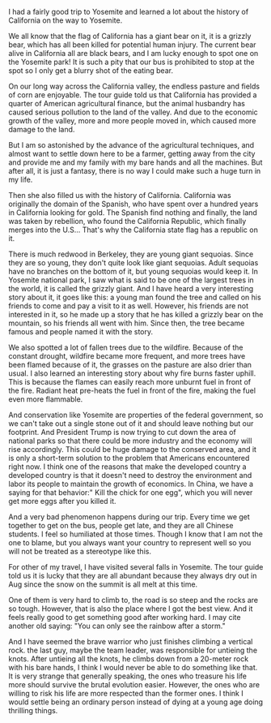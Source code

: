 I had a fairly good trip to Yosemite and learned a lot about the history of California on the way to Yosemite.

We all know that the flag of California has a giant bear on it, it is a grizzly bear, which has all been killed for potential human injury. The current bear alive in California all are black bears, and I am lucky enough to spot one on the Yosemite park! It is such a pity that our bus is prohibited to stop at the spot so I only get a blurry shot of the eating bear.

On our long way across the California valley, the endless pasture and fields of corn are enjoyable. The tour guide told us that California has provided a quarter of American agricultural finance, but the animal husbandry has caused serious pollution to the land of the valley. And due to the economic growth of the valley, more and more people moved in, which caused more damage to the land.

But I am so astonished by the advance of the agricultural techniques, and almost want to settle down here to be a farmer, getting away from the city and provide me and my family with my bare hands and all the machines. But after all, it is just a fantasy, there is no way I could make such a huge turn in my life.

Then she also filled us with the history of California. California was originally the domain of the Spanish, who have spent over a hundred years in California looking for gold. The Spanish find nothing and finally, the land was taken by rebellion, who found the California Republic, which finally merges into the U.S... That's why the California state flag has a republic on it.

There is much redwood in Berkeley, they are young giant sequoias. Since they are so young, they don't quite look like giant sequoias. Adult sequoias have no branches on the bottom of it, but young sequoias would keep it. In Yosemite national park, I saw what is said to be one of the largest trees in the world, it is called the grizzly giant. And I have heard a very interesting story about it, it goes like this: a young man found the tree and called on his friends to come and pay a visit to it as well. However, his friends are not interested in it, so he made up a story that he has killed a grizzly bear on the mountain, so his friends all went with him. Since then, the tree became famous and people named it with the story.

We also spotted a lot of fallen trees due to the wildfire. Because of the constant drought, wildfire became more frequent, and more trees have been flamed because of it, the grasses on the pasture are also drier than usual. I also learned an interesting story about why fire burns faster uphill. This is because the flames can easily reach more unburnt fuel in front of the fire. Radiant heat pre-heats the fuel in front of the fire, making the fuel even more flammable.

And conservation like Yosemite are properties of the federal government, so we can't take out a single stone out of it and should leave nothing but our footprint. And President Trump is now trying to cut down the area of national parks so that there could be more industry and the economy will rise accordingly. This could be huge damage to the conserved area, and it is only a short-term solution to the problem that Americans encountered right now. I think one of the reasons that make the developed country a developed country is that it doesn't need to destroy the environment and labor its people to maintain the growth of economics. In China, we have a saying for that behavior:" Kill the chick for one egg", which you will never get more eggs after you killed it.

And a very bad phenomenon happens during our trip. Every time we get together to get on the bus, people get late, and they are all Chinese students. I feel so humiliated at those times. Though I know that I am not the one to blame, but you always want your country to represent well so you will not be treated as a stereotype like this.

For other of my travel, I have visited several falls in Yosemite. The tour guide told us it is lucky that they are all abundant because they always dry out in Aug since the snow on the summit is all melt at this time. 

One of them is very hard to climb to, the road is so steep and the rocks are so tough. However, that is also the place where I got the best view. And it feels really good to get something good after working hard. I may cite another old saying: "You can only see the rainbow after a storm."

And I have seemed the brave warrior who just finishes climbing a vertical rock. the last guy, maybe the team leader, was responsible for untieing the knots. After untieing all the knots, he climbs down from a 20-meter rock with his bare hands, I think I would never be able to do something like that. It is very strange that generally speaking, the ones who treasure his life more should survive the brutal evolution easier. However, the ones who are willing to risk his life are more respected than the former ones. I think I would settle being an ordinary person instead of dying at a young age doing thrilling things.



